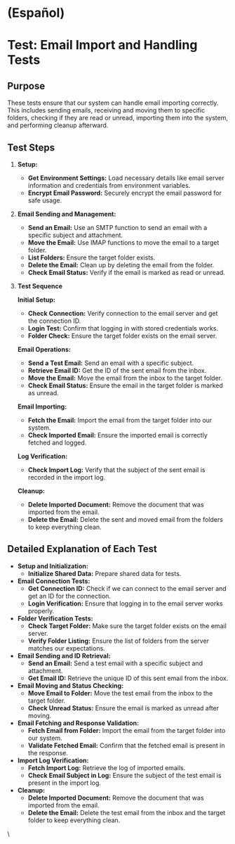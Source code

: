 
# (Español)

# Test: Email Import and Handling Tests

## Purpose

These tests ensure that our system can handle email importing correctly. This includes sending emails, receiving and moving them to specific folders, checking if they are read or unread, importing them into the system, and performing cleanup afterward.

## Test Steps

1. **Setup:**
   * **Get Environment Settings:** Load necessary details like email server information and credentials from environment variables.
   * **Encrypt Email Password:** Securely encrypt the email password for safe usage.
2. **Email Sending and Management:**
   * **Send an Email:** Use an SMTP function to send an email with a specific subject and attachment.
   * **Move the Email:** Use IMAP functions to move the email to a target folder.
   * **List Folders:** Ensure the target folder exists.
   * **Delete the Email:** Clean up by deleting the email from the folder.
   * **Check Email Status:** Verify if the email is marked as read or unread.
3.  **Test Sequence**

    **Initial Setup:**

    * **Check Connection:** Verify connection to the email server and get the connection ID.
    * **Login Test:** Confirm that logging in with stored credentials works.
    * **Folder Check:** Ensure the target folder exists on the email server.

    **Email Operations:**

    * **Send a Test Email:** Send an email with a specific subject.
    * **Retrieve Email ID:** Get the ID of the sent email from the inbox.
    * **Move the Email:** Move the email from the inbox to the target folder.
    * **Check Email Status:** Ensure the email in the target folder is marked as unread.

    **Email Importing:**

    * **Fetch the Email:** Import the email from the target folder into our system.
    * **Check Imported Email:** Ensure the imported email is correctly fetched and logged.

    **Log Verification:**

    * **Check Import Log:** Verify that the subject of the sent email is recorded in the import log.

    **Cleanup:**

    * **Delete Imported Document:** Remove the document that was imported from the email.
    * **Delete the Email:** Delete the sent and moved email from the folders to keep everything clean.

## Detailed Explanation of Each Test

* **Setup and Initialization:**
  * **Initialize Shared Data:** Prepare shared data for tests.
* **Email Connection Tests:**
  * **Get Connection ID:** Check if we can connect to the email server and get an ID for the connection.
  * **Login Verification:** Ensure that logging in to the email server works properly.
* **Folder Verification Tests:**
  * **Check Target Folder:** Make sure the target folder exists on the email server.
  * **Verify Folder Listing:** Ensure the list of folders from the server matches our expectations.
* **Email Sending and ID Retrieval:**
  * **Send an Email:** Send a test email with a specific subject and attachment.
  * **Get Email ID:** Retrieve the unique ID of this sent email from the inbox.
* **Email Moving and Status Checking:**
  * **Move Email to Folder:** Move the test email from the inbox to the target folder.
  * **Check Unread Status:** Ensure the email is marked as unread after moving.
* **Email Fetching and Response Validation:**
  * **Fetch Email from Folder:** Import the email from the target folder into our system.
  * **Validate Fetched Email:** Confirm that the fetched email is present in the response.
* **Import Log Verification:**
  * **Fetch Import Log:** Retrieve the log of imported emails.
  * **Check Email Subject in Log:** Ensure the subject of the test email is present in the import log.
* **Cleanup:**
  * **Delete Imported Document:** Remove the document that was imported from the email.
  * **Delete the Email:** Delete the test email from the inbox and the target folder to keep everything clean.

\


